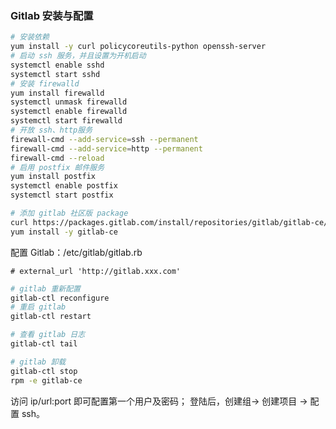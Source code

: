 
### Gitlab 安装与配置
```bash
# 安装依赖
yum install -y curl policycoreutils-python openssh-server
# 启动 ssh 服务，并且设置为开机启动
systemctl enable sshd
systemctl start sshd
# 安装 firewalld
yum install firewalld
systemctl unmask firewalld
systemctl enable firewalld
systemctl start firewalld
# 开放 ssh、http服务
firewall-cmd --add-service=ssh --permanent
firewall-cmd --add-service=http --permanent
firewall-cmd --reload
# 启用 postfix 邮件服务
yum install postfix
systemctl enable postfix
systemctl start postfix

# 添加 gitlab 社区版 package
curl https://packages.gitlab.com/install/repositories/gitlab/gitlab-ce/script.rpm.sh | sudo bash
yum install -y gitlab-ce
```

配置 Gitlab：/etc/gitlab/gitlab.rb
```
# external_url 'http://gitlab.xxx.com'
```

```bash
# gitlab 重新配置
gitlab-ctl reconfigure
# 重启 gitlab
gitlab-ctl restart

# 查看 gitlab 日志
gitlab-ctl tail

# gitlab 卸载
gitlab-ctl stop
rpm -e gitlab-ce
```

访问 ip/url:port 即可配置第一个用户及密码；
登陆后，创建组-> 创建项目 -> 配置 ssh。

### 

